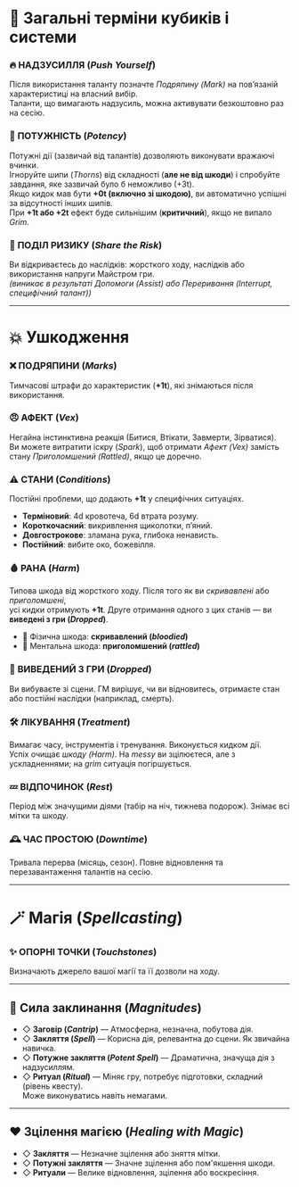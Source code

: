 # 🎲 Загальні терміни кубиків і системи

### 🔥 **НАДЗУСИЛЛЯ (*Push Yourself*)**
Після використання таланту позначте *Подряпину (Mark)* на пов’язаній характеристиці на власний вибір.  
Таланти, що вимагають надзусиль, можна активувати безкоштовно раз на сесію.

### 💪 **ПОТУЖНІСТЬ (*Potency*)**
Потужні дії (зазвичай від талантів) дозволяють виконувати вражаючі вчинки.  
Ігноруйте шипи (*Thorns*) від складності (**але не від шкоди**) і спробуйте завдання, яке зазвичай було б неможливо (+3t).  
Якщо кидок мав бути **+0t (включно зі шкодою)**, ви автоматично успішні за відсутності інших шипів.  
При **+1t або +2t** ефект буде сильнішим (**критичний**), якщо не випало *Grim*.

### 🤝 **ПОДІЛ РИЗИКУ (*Share the Risk*)**
Ви відкриваєтесь до наслідків: жорсткого ходу, наслідків або використання напруги Майстром гри.    
*(виникає в результаті Допомоги (Assist) або Переривання (Interrupt, специфічний талант))*

---

# 💥 Ушкодження

### ❌ **ПОДРЯПИНИ (*Marks*)**
Тимчасові штрафи до характеристик (**+1t**), які знімаються після використання.

### 😠 **АФЕКТ (*Vex*)**
Негайна інстинктивна реакція (Битися, Втікати, Завмерти, Зірватися).  
Ви можете витратити іскру (*Spark*), щоб отримати *Афект (Vex)* замість стану *Приголомшений (Rattled)*, якщо це доречно.

### ⚠️ **СТАНИ (*Conditions*)**
Постійні проблеми, що додають **+1t** у специфічних ситуаціях.   

- **Терміновий**: 4d кровотеча, 6d втрата розуму.    
- **Короткочасний**: викривлення щиколотки, п’яний.    
- **Довгострокове**: зламана рука, глибока ненависть.    
- **Постійний**: вибите око, божевілля.   

### 🩸 **РАНА (*Harm*)**
Типова шкода від жорсткого ходу. Після того як ви *скривавлені* або *приголомшені*,  
усі кидки отримують **+1t**. Друге отримання одного з цих станів — ви **виведені з гри (*Dropped*)**.

- 📌 Фізична шкода: **скривавлений (*bloodied*)**  
- 📌 Ментальна шкода: **приголомшений (*rattled*)**

### 🛌 **ВИВЕДЕНИЙ З ГРИ (*Dropped*)**
Ви вибуваєте зі сцени. ГМ вирішує, чи ви відновитесь, отримаєте стан або постійні наслідки (наприклад, смерть).  

### 🛠️ **ЛІКУВАННЯ (*Treatment*)**
Вимагає часу, інструментів і тренування. Виконується кидком дії.  
Успіх очищає *шкоду (Harm)*. На *messy* ви зцілюєтеся, але з ускладненнями; на *grim* ситуація погіршується.

### 💤 **ВІДПОЧИНОК (*Rest*)**
Період між значущими діями (табір на ніч, тижнева подорож). Знімає всі мітки та шкоду.  

### 🕰️ **ЧАС ПРОСТОЮ (*Downtime*)**
Тривала перерва (місяць, сезон). Повне відновлення та перезавантаження талантів на сесію.

---

# 🪄 Магія (*Spellcasting*)

### ✨ **ОПОРНІ ТОЧКИ (*Touchstones*)**
Визначають джерело вашої магії та її дозволи на ходу.

---

## 📏 Сила заклинання (*Magnitudes*)

- ◇ **Заговір (*Cantrip*)** — Атмосферна, незначна, побутова дія.
- ◇ **Закляття (*Spell*)** — Корисна дія, релевантна до сцени. Як звичайна навичка.
- ◇ **Потужне закляття (*Potent Spell*)** — Драматична, значуща дія з надзусиллям.
- ◇ **Ритуал (*Ritual*)** — Міняє гру, потребує підготовки, складний (рівень квесту).  
  Може виконуватись навіть немагами.

---

## ❤️ Зцілення магією (*Healing with Magic*)

- ◇ **Закляття** — Незначне зцілення або зняття мітки.
- ◇ **Потужні закляття** — Значне зцілення або пом'якшення шкоди.
- ◇ **Ритуали** — Велике відновлення, зцілення або воскресіння.
